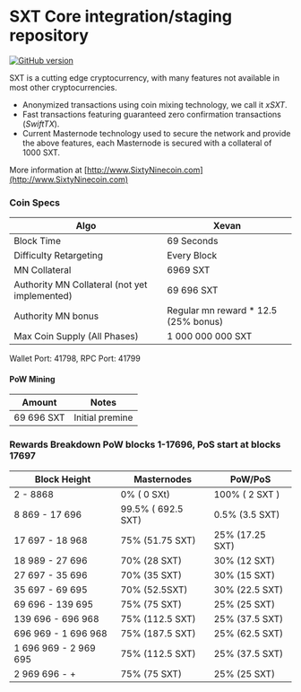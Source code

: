 
SXT Core integration/staging repository
=====================================
[![GitHub version](https://badge.fury.io/gh/SXT%2FSXT.svg)](https://badge.fury.io/gh/SixtyNineDev%2FSixtyNine-Coin)

SXT is a cutting edge cryptocurrency, with many features not available in most other cryptocurrencies.
- Anonymized transactions using coin mixing technology, we call it _xSXT_.
- Fast transactions featuring guaranteed zero confirmation transactions (_SwiftTX_).
- Current Masternode technology used to secure the network and provide the above features, each Masternode is secured with a collateral of 1000 SXT.

More information at [http://www.SixtyNinecoin.com](http://www.SixtyNinecoin.com)

### Coin Specs
| Algo                         | Xevan              |
|------------------------------|--------------------|
| Block Time                   | 69 Seconds         |
| Difficulty Retargeting       | Every Block        |
| MN Collateral       |  6969 SXT|
| Authority MN Collateral (not yet implemented)      |  69 696 SXT |
| Authority MN bonus       |  Regular mn reward * 12.5  (25% bonus) |
| Max Coin Supply (All Phases) | 1 000 000 000 SXT           |


Wallet Port: 41798, RPC Port: 41799

#### PoW Mining

|  **Amount**             | **Notes**                |
|-------------------------|--------------------------|
| 69 696 SXT          | Initial premine   |

### Rewards Breakdown PoW blocks 1-17696, PoS start at blocks 17697

| **Block Height**       | **Masternodes**    | **PoW/PoS**               |
|----------------------------|---------------------------|---------------------------|
| 2 - 8868                     |  0% ( 0 SXt)          | 100% ( 2 SXT )              |
| 8 869 - 17 696            | 99.5% ( 692.5 SXT)    | 0.5% (3.5 SXT)    |
| 17 697 - 18 968     | 75% (51.75 SXT)   | 25% (17.25 SXT)  |
| 18 989 - 27 696   | 70% (28 SXT) | 30% (12 SXT)  |
| 27 697 - 35 696   | 70% (35 SXT) | 30% (15 SXT)  | 
| 35 697 - 69 695   | 70% (52.5SXT) | 30% (22.5 SXT)  | 
| 69 696 - 139 695   | 75% (75 SXT) | 25% (25 SXT)  |
| 139 696 - 696 968 | 75% (112.5 SXT) | 25% (37.5 SXT)  |
| 696 969 - 1 696 968   | 75% (187.5 SXT)   | 25% (62.5  SXT)  | 
| 1 696 969 - 2 969 695   | 75% (112.5 SXT)   | 25% (37.5  SXT)  |
| 2 969 696 - +   | 75% (75 SXT)   | 25% (25  SXT)  |


